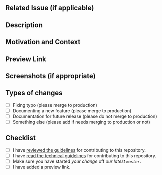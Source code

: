 ## Related Issue (if applicable)
<!-- If applicable, please reference to a related issue in this repository. -->

## Description
<!-- Describe your changes in detail.
     Please explain the change to the reviewer. For example, if it's a change in the file name or directory 
     name please flag it out since it’s hard to compare text after such a change -->
<!-- Provide a summary of your changes in the title above 
     Please remember to add the following: 
     - A description of the changes proposed in the pull request. 
       Please explain the change to the reviewer. Pay special attention for changes that are hard to spot, 
       for example, if it's a change in the file name or directory name please flag it out since it’s hard 
       to compare text after such a change 
     - @mentions of the person or team responsible for reviewing proposed changes. -->

## Motivation and Context
<!-- Why is this change required? What problem does it solve? -->

## Preview Link
<!-- Add a preview link to make it easier for reviewer to review. -->
## Screenshots (if appropriate)

## Types of changes
<!-- What types of changes does your code introduce? Put an `x` in all the boxes that apply: -->
- [ ] Fixing typo (please merge to production)
- [ ] Documenting a new feature (please merge to production)
- [ ] Documentation for future release (please do not merge to production)
- [ ] Something else (please add if needs merging to production or not)

## Checklist
<!-- Go over all the following points, and put an `x` in all the boxes that apply -->
- [ ] I have [reviewed the guidelines](https://github.com/TykTechnologies/tyk-docs/blob/master/CONTRIBUTING.md) for contributing to this repository.
- [ ] I have [read the technical guidelines](https://github.com/TykTechnologies/tyk-docs/blob/master/CONTRIBUTING-TECHNICAL-GUIDE.md) for contributing to this repository.
- [ ] Make sure you have started *your change* off *our latest `master`*.
- [ ] I have added a preview link.

